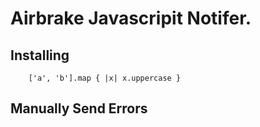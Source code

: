 Airbrake Javascripit Notifer.
================================



Installing
-------------------------
        ['a', 'b'].map { |x| x.uppercase }

Manually Send Errors
-------------------------
